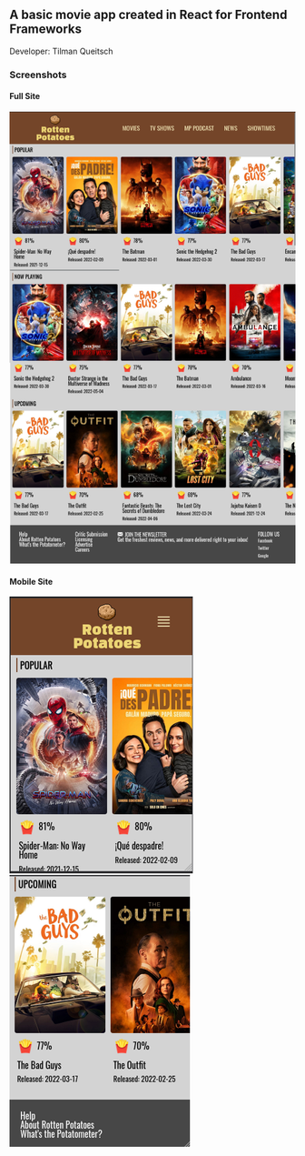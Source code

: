 ## A basic movie app created in React for Frontend Frameworks
Developer: Tilman Queitsch

### Screenshots
#### Full Site
![Full Site](./src/data/Full_Site.png)

#### Mobile Site
![Mobile Site 01](./src/data/Mobile_Site_01.png)
![Mobile Site 02](./src/data/Mobile_Site_02.png)